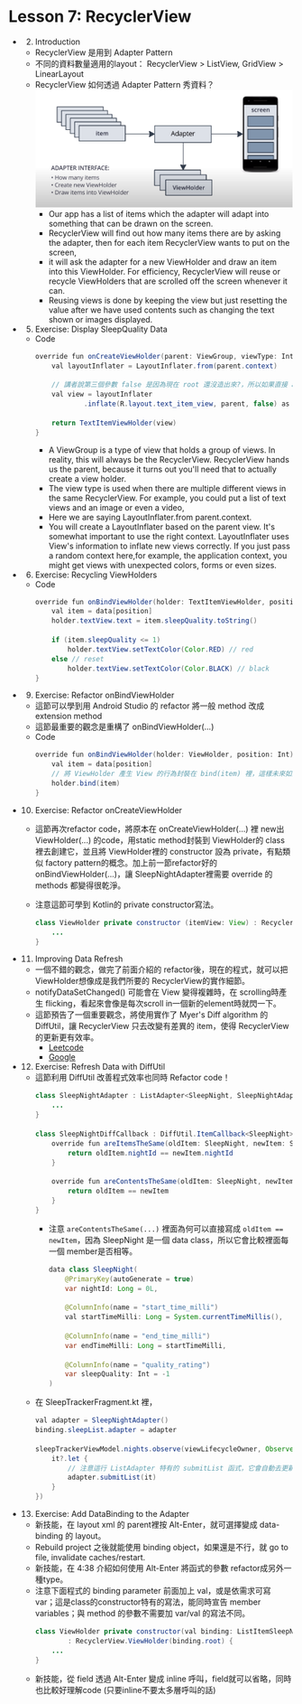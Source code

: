 # Lesson 7: RecyclerView
* 2. Introduction 
    * RecyclerView 是用到 Adapter Pattern
    * 不同的資料數量適用的layout： RecyclerView > ListView, GridView > LinearLayout 
    * RecyclerView 如何透過 Adapter Pattern 秀資料？
        ![2020-12-23_182640.png](img\2020-12-23_182640.png)
        * Our app has a list of items which the adapter will adapt into something that can be drawn on the screen.
        * RecyclerView will find out how many items there are by asking the adapter,
        then for each item RecyclerView wants to put on the screen,
        * it will ask the adapter for a new ViewHolder and draw an item into this ViewHolder. For efficiency, RecyclerView will reuse or recycle ViewHolders that are scrolled off the screen whenever it can.
        * Reusing views is done by keeping the view but just resetting the value
        after we have used contents such as changing the text shown or images displayed.
* 5. Exercise: Display SleepQuality Data
    * Code
        ```java kotlin
        override fun onCreateViewHolder(parent: ViewGroup, viewType: Int): TextItemViewHolder {
            val layoutInflater = LayoutInflater.from(parent.context)

            // 講者說第三個參數 false 是因為現在 root 還沒造出來?，所以如果直接 attach 會跳 exception；下面這段在 RecyclerView 的 onCreateViewHolder 裡的寫法都是一樣的，不懂沒關係
            val view = layoutInflater
                    .inflate(R.layout.text_item_view, parent, false) as TextView
            
            return TextItemViewHolder(view)
        }
        ```
        * A ViewGroup is a type of view that holds a group of views. In reality, this will always be the RecyclerView. RecyclerView hands us the parent, because it turns out you'll need that to actually create a view holder.
        * The view type is used when there are multiple different views in the same RecyclerView.
        For example, you could put a list of text views and an image or even a video,
        * Here we are saying LayoutInflater.from parent.context.
        * You will create a LayoutInflater based on the parent view. It's somewhat important to use the right context. LayoutInflater uses View's information to inflate new views correctly. If you just pass a random context here,for example, the application context, you might get views with unexpected colors, forms or even sizes.
* 6. Exercise: Recycling ViewHolders
    * Code
        ```java kotlin
        override fun onBindViewHolder(holder: TextItemViewHolder, position: Int) {
            val item = data[position]
            holder.textView.text = item.sleepQuality.toString()

            if (item.sleepQuality <= 1)
                holder.textView.setTextColor(Color.RED) // red
            else // reset
                holder.textView.setTextColor(Color.BLACK) // black
        }
        ```
* 9. Exercise: Refactor onBindViewHolder
    * 這節可以學到用 Android Studio 的 refactor 將一般 method 改成 extension method
    * 這節最重要的觀念是重構了 onBindViewHolder(...)
    * Code
        ```java kotlin
        override fun onBindViewHolder(holder: ViewHolder, position: Int) {
            val item = data[position]
            // 將 ViewHolder 產生 View 的行為封裝在 bind(item) 裡，這樣未來如果有多種不同 ViewHolder的 type 的話，寫起來更加簡潔容易
            holder.bind(item)
        }
        ```

* 10. Exercise: Refactor onCreateViewHolder
    * 這節再次refactor code，將原本在 onCreateViewHolder(...) 裡 new出 ViewHolder(...) 的code，用static method封裝到 ViewHolder的 class裡去創建它，並且將 ViewHolder裡的 constructor 設為 private，有點類似 factory pattern的概念。加上前一節refactor好的 onBindViewHolder(...)，讓 SleepNightAdapter裡需要 override 的 methods 都變得很乾淨。

    * 注意這節可學到 Kotlin的 private constructor寫法。
        ```java kotlin
        class ViewHolder private constructor (itemView: View) : RecyclerView.ViewHolder(itemView) {
            ...
        }
        ```

* 11. Improving Data Refresh
    * 一個不錯的觀念，做完了前面介紹的 refactor後，現在的程式，就可以把 ViewHolder想像成是我們所要的 RecyclerView的實作細節。
    * notifyDataSetChanged() 可能會在 View 變得複雜時，在 scrolling時產生 flicking，看起來會像是每次scroll in一個新的element時就閃一下。
    * 這節預告了一個重要觀念，將使用實作了 Myer's Diff algorithm 的 DiffUtil，讓 RecyclerView 只去改變有差異的 item，使得 RecyclerView的更新更有效率。
        * [Leetcode](https://leetcode.com/problems/delete-operation-for-two-strings/)
        * [Google](https://www.google.com/search?sxsrf=ALeKk0311-UY7ygT2odC_ZbwhBf5A24kRg%3A1608977826591&ei=og3nX5bMI_qVr7wPhdiloAE&q=wiki+myer%27s+diff+algorithm&oq=wiki+myer%27s+diff+algorithm&gs_lcp=CgZwc3ktYWIQAzoECAAQRzoHCCMQsAIQJzoGCAAQDRAeUOieAljQowJgtKUCaABwA3gAgAFPiAHAApIBATWYAQCgAQGqAQdnd3Mtd2l6yAEIwAEB&sclient=psy-ab&ved=0ahUKEwiWpbi-tevtAhX6yosBHQVsCRQQ4dUDCA0&uact=5)

* 12. Exercise: Refresh Data with DiffUtil
    * 這節利用 DiffUtil 改善程式效率也同時 Refactor code！
        ```java kotlin
        class SleepNightAdapter : ListAdapter<SleepNight, SleepNightAdapter.ViewHolder>(SleepNightDiffCallback()) {
            ...
        }

        class SleepNightDiffCallback : DiffUtil.ItemCallback<SleepNight>() {
            override fun areItemsTheSame(oldItem: SleepNight, newItem: SleepNight): Boolean {
                return oldItem.nightId == newItem.nightId
            }

            override fun areContentsTheSame(oldItem: SleepNight, newItem: SleepNight): Boolean {
                return oldItem == newItem
            }
        }
        ```
        * 注意 `areContentsTheSame(...)` 裡面為何可以直接寫成 `oldItem == newItem`，因為 SleepNight 是一個 data class，所以它會比較裡面每一個 member是否相等。
            ```java kotlin
            data class SleepNight(
                @PrimaryKey(autoGenerate = true)
                var nightId: Long = 0L,

                @ColumnInfo(name = "start_time_milli")
                val startTimeMilli: Long = System.currentTimeMillis(),

                @ColumnInfo(name = "end_time_milli")
                var endTimeMilli: Long = startTimeMilli,

                @ColumnInfo(name = "quality_rating")
                var sleepQuality: Int = -1
            )
            ```
    * 在 SleepTrackerFragment.kt 裡，
        ```java kotlin
        val adapter = SleepNightAdapter()
        binding.sleepList.adapter = adapter

        sleepTrackerViewModel.nights.observe(viewLifecycleOwner, Observer {
            it?.let {
                // 注意這行 ListAdapter 特有的 submitList 函式，它會自動去更新兩個不同 list之間的 diff (只要內部你有實作好)
                adapter.submitList(it)
            }
        })
        ```

* 13. Exercise: Add DataBinding to the Adapter
    * 新技能，在 layout xml 的 parent裡按 Alt-Enter，就可選擇變成 data-binding 的 layout。
    * Rebuild project 之後就能使用 binding object，如果還是不行，就 go to file, invalidate caches/restart.
    * 新技能，在 4:38 介紹如何使用 Alt-Enter 將函式的參數 refactor成另外一種type。
    * 注意下面程式的 binding parameter 前面加上 val，或是依需求可寫 var；這是class的constructor特有的寫法，能同時宣告 member variables；與 method 的參數不需要加 var/val 的寫法不同。
        ```java kotlin
        class ViewHolder private constructor(val binding: ListItemSleepNightBinding)
                : RecyclerView.ViewHolder(binding.root) {
            ...
        }
        ```
    * 新技能，從 field 透過 Alt-Enter 變成 inline 呼叫，field就可以省略，同時也比較好理解code (只要inline不要太多層呼叫的話) 